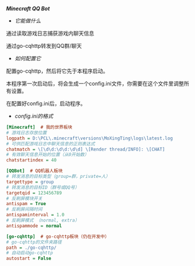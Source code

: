 ***Minecraft QQ Bot***


 - *它能做什么*

通过读取游戏日志捕获游戏内聊天信息

通过go-cqhttp转发到QQ群/聊天


 - *如何配置它*

配置go-cqhttp，然后将它先于本程序启动。

本程序第一次启动后，将会生成一个config.ini文件，你需要在这个文件里调整所有设置。

在配置好config.ini后，启动程序。


 - *config.ini的格式*

```ini
[Minecraft]  # 我的世界板块
# 游戏日志存放位置
logpath = D:\PCL\.minecraft\versions\MoXingTing\logs\latest.log
# 可供匹配游戏日志中聊天信息的正则表达式
chatmatch = \[\d\d:\d\d:\d\d] \[Render thread/INFO]: \[CHAT]
# 有效聊天信息开始的位置（从0开始数）
chatstartindex = 40

[QQBot]  # QQ机器人板块
# 转发消息的目标类型（group=群，private=人）
targettype = group
# 转发消息的目标ID（群号或QQ号）
targetqid = 123456789
# 反刷屏模块开关
antispam = True
# 反刷屏间隔时间
antispaminterval = 1.0
# 反刷屏模式 （normal, extra）
antispammode = normal

[go-cqhttp]  # go-cqhttp板块（仍在开发中）
# go-cqhttp的文件夹路径
path = ./go-cqhttp/
# 自动启动go-cqhttp
autostart = False
```
